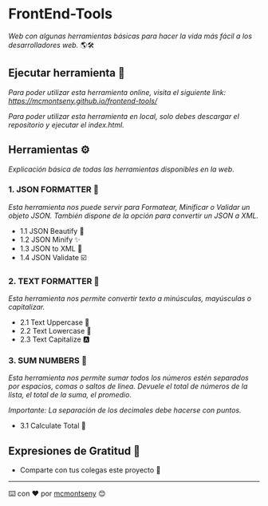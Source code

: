 # FrontEnd-Tools

_Web con algunas herramientas básicas para hacer la vida más fácil a los desarrolladores web._ 🌎🛠️

## Ejecutar herramienta 🚀

_Para poder utilizar esta herramienta online, visita el siguiente link: https://mcmontseny.github.io/frontend-tools/_

_Para poder utilizar esta herramienta en local, solo debes descargar el repositorio y ejecutar el index.html._

## Herramientas ⚙️

_Explicación básica de todas las herramientas disponibles en la web._

### 1. JSON FORMATTER 🔩

_Esta herramienta nos puede servir para Formatear, Minificar o Validar un objeto JSON. También dispone de la opción para convertir un JSON a XML._

* 1.1 JSON Beautify 💖
* 1.2 JSON Minify ✨
* 1.3 JSON to XML 🔮
* 1.4 JSON Validate ☑️

### 2. TEXT FORMATTER 🔩

_Esta herramienta nos permite convertir texto a minúsculas, mayúsculas o capitalizar._

* 2.1 Text Uppercase 🔼
* 2.2 Text Lowercase 🔽
* 2.3 Text Capitalize 🅰️

### 3. SUM NUMBERS 🔩

_Esta herramienta nos permite sumar todos los números estén separados por espacios, comas o saltos de línea.
Devuele el total de números de la lista, el total de la suma, el promedio._

_Importante: La separación de los decimales debe hacerse con puntos._

* 3.1 Calculate Total 🧮

## Expresiones de Gratitud 🎁

* Comparte con tus colegas este proyecto 📢
---
⌨️ con ❤️ por [mcmontseny](https://github.com/mcmontseny) 😊

